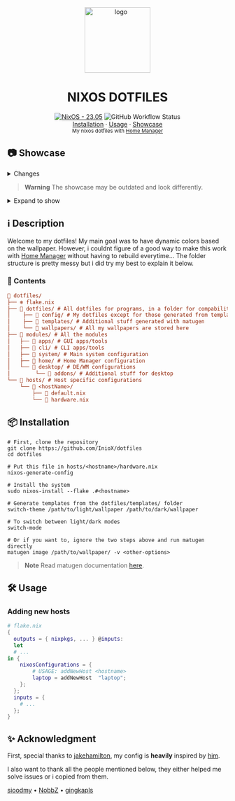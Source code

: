 <div align="center">
    <img src="https://nixos.org/logo/nixos-logo-only-hires.png" alt="logo" width=150>
    <h1>NIXOS DOTFILES</h1>
</div>

<div align="center">
  <a href="https://github.com/InioX/dotfiles/tree/nixos"><img src="https://img.shields.io/badge/NixOS-23.05-5176c1?style=for-the-badge&logo=NixOS&logoColor=white" alt="NixOS - 23.05"></a>
   <img alt="GitHub Workflow Status" src="https://img.shields.io/github/actions/workflow/status/InioX/dotfiles/check.yml?color=5176c1&logo=github&style=for-the-badge"><br>
   <a href="#package-installation">Installation</a>
    ·
  <a href="#%EF%B8%8F-usage">Usage</a>
    ·
  <a href="#-showcase">Showcase</a>
</div>

<div align="center">
    <sub>My nixos dotfiles with  <a href="https://github.com/nix-community/home-manager">Home Manager</a>
</div>

## 📷 Showcase
<details><summary>Changes</summary>
<h2>
    Waybar <sup><a href="https://github.com/InioX/dotfiles/commit/fe65d8b40df74ed81d642d476181c75a6ae46f19">(fe65d8b) - 29/08/2023</a></sup>
    <br><br>
    <img src="https://media.discordapp.net/attachments/1134177615964545024/1146100066860404736/image.png?width=60&height=684">
</h2>

<h2>
    Rofi <sup><a href="https://github.com/InioX/dotfiles/commit/3b4f381ae02b036f2960e76d4507e7c64c05b475">(3b4f381) - 29/08/2023</a></sup>
    <br><br>
    <img src="https://cdn.discordapp.com/attachments/1134177615964545024/1146100166668071054/image.png">
</h2>
</details>

> **Warning**
> The showcase may be outdated and look differently.

<details><summary>Expand to show</summary>
<p>

<img src="https://user-images.githubusercontent.com/81521595/236634805-15e68f9b-44a5-4efc-b275-0eb1f6a28bd9.gif" width="320" height="180"/>

[![video showcase](https://markdown-videos.deta.dev/youtube/lBlEEiwQzYA)](https://youtu.be/lBlEEiwQzYA)

</p>
</details>

## ℹ️ Description
Welcome to my dotfiles! My main goal was to have dynamic colors based on the wallpaper. However, i couldnt figure of a good way to make this work with [Home Manager](https://github.com/nix-community/home-manager) without having to rebuild everytime... The folder structure is pretty messy but i did try my best to explain it below.

### 📑 Contents
```ini
📂 dotfiles/
├── ❄️ flake.nix
├── 📂 dotfiles/ # All dotfiles for programs, in a folder for compability with arch
│    ├── 📁 config/ # My dotfiles except for those generated from templates
│    ├── 📁 templates/ # Additional stuff generated with matugen
│    └── 📁 wallpapers/ # All my wallpapers are stored here
├── 📂 modules/ # All the modules
│   ├── 📁 apps/ # GUI apps/tools
│   ├── 📁 cli/ # CLI apps/tools
│   ├── 📁 system/ # Main system configuration
│   ├── 📁 home/ # Home Manager configuration
│   └── 📁 desktop/ # DE/WM configurations
│        └── 📁 addons/ # Additional stuff for desktop
└── 📂 hosts/ # Host specific configurations
    └── 📂 <hostName>/
        ├── 📄 default.nix
        └── 📄 hardware.nix
```

## :package: Installation
```shell
# First, clone the repository
git clone https://github.com/InioX/dotfiles
cd dotfiles

# Put this file in hosts/<hostname>/hardware.nix
nixos-generate-config

# Install the system 
sudo nixos-install --flake .#<hostname>

# Generate templates from the dotfiles/templates/ folder
switch-theme /path/to/light/wallpaper /path/to/dark/wallpaper

# To switch between light/dark modes
switch-mode

# Or if you want to, ignore the two steps above and run matugen directly
matugen image /path/to/wallpaper/ -v <other-options>
```
> **Note**
> Read matugen documentation [here](https://github.com/InioX/matugen#usage).

## 🛠️ Usage

### Adding new hosts
```nix
# flake.nix
{
  outputs = { nixpkgs, ... } @inputs:
  let
  # ...
in {
    nixosConfigurations = {
        # USAGE: addNewHost <hostname>
        laptop = addNewHost  "laptop";
    };
  };
  inputs = {
    # ...
  };
}
```

## ✨ Acknowledgment

First, special thanks to [jakehamilton](https://github.com/jakehamilton), my config is **heavily** inspired by [him](https://github.com/jakehamilton/config).

I also want to thank all the people mentioned below, they either helped me solve issues or i copied from them.

[sioodmy](https://github.com/sioodmy/dotfiles)
•
[NobbZ](https://github.com/NobbZ)
•
[gingkapls](https://github.com/gingkapls)
